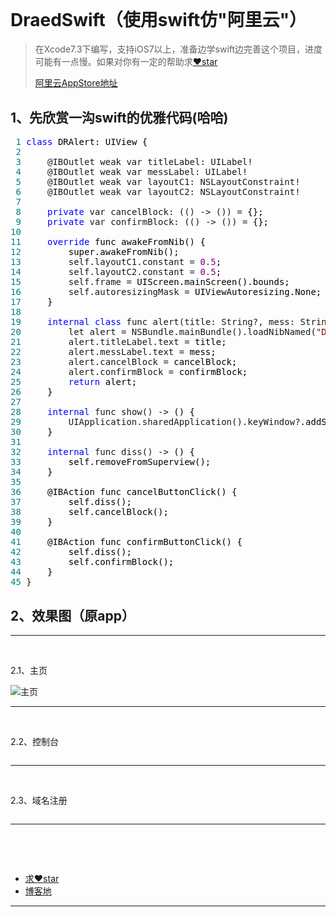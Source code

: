 <h1><img style="display: block; margin-left: auto; margin-right: auto;" src="http://images2015.cnblogs.com/blog/724434/201607/724434-20160722120351966-314039447.jpg" alt="" /></h1>
<h1>&nbsp;</h1>
<h1>DraedSwift（使用swift仿"阿里云"）</h1>
<blockquote>
<p>在Xcode7.3下编写，支持iOS7以上，准备边学swift边完善这个项目，进度可能有一点慢。如果对你有一定的帮助求<a href="https://github.com/asiosldh/DraedSwift">❤️star</a></p>
<p><a href="https://itunes.apple.com/cn/app/a-li-yun/id981011420?spm=5176.8106753.379550.2.Jd0ZuH&amp;mt=8" target="_blank">阿里云AppStore地址</a></p>
</blockquote>
<h2>1、先欣赏一沟swift的优雅代码(哈哈)</h2>
<div class="cnblogs_code">
<pre><span style="color: #008080;"> 1</span> <span style="color: #0000ff;">class</span><span style="color: #000000;"> DRAlert: UIView {
</span><span style="color: #008080;"> 2</span>     
<span style="color: #008080;"> 3</span>     @IBOutlet weak var titleLabel: UILabel!
<span style="color: #008080;"> 4</span>     @IBOutlet weak var messLabel: UILabel!
<span style="color: #008080;"> 5</span>     @IBOutlet weak var layoutC1: NSLayoutConstraint!
<span style="color: #008080;"> 6</span>     @IBOutlet weak var layoutC2: NSLayoutConstraint!
<span style="color: #008080;"> 7</span>     
<span style="color: #008080;"> 8</span>     <span style="color: #0000ff;">private</span> var cancelBlock: (() -&gt; ()) =<span style="color: #000000;"> {};
</span><span style="color: #008080;"> 9</span>     <span style="color: #0000ff;">private</span> var confirmBlock: (() -&gt; ()) =<span style="color: #000000;"> {};
</span><span style="color: #008080;">10</span> 
<span style="color: #008080;">11</span>     <span style="color: #0000ff;">override</span><span style="color: #000000;"> func awakeFromNib() {
</span><span style="color: #008080;">12</span> <span style="color: #000000;">        super.awakeFromNib();
</span><span style="color: #008080;">13</span>         self.layoutC1.constant = <span style="color: #800080;">0.5</span><span style="color: #000000;">;
</span><span style="color: #008080;">14</span>         self.layoutC2.constant = <span style="color: #800080;">0.5</span><span style="color: #000000;">;
</span><span style="color: #008080;">15</span>         self.frame =<span style="color: #000000;"> UIScreen.mainScreen().bounds;
</span><span style="color: #008080;">16</span>         self.autoresizingMask =<span style="color: #000000;"> UIViewAutoresizing.None;
</span><span style="color: #008080;">17</span> <span style="color: #000000;">    }
</span><span style="color: #008080;">18</span> 
<span style="color: #008080;">19</span>     <span style="color: #0000ff;">internal</span> <span style="color: #0000ff;">class</span> func alert(title: String?, mess: String?, cancelBlock: (() -&gt; ()), confirmBlock: (() -&gt; ())) -&gt;<span style="color: #000000;"> (DRAlert) {
</span><span style="color: #008080;">20</span>         let alert = NSBundle.mainBundle().loadNibNamed(<span style="color: #800000;">"</span><span style="color: #800000;">DRAlert</span><span style="color: #800000;">"</span>, owner: nil, options: nil).first <span style="color: #0000ff;">as</span>!<span style="color: #000000;"> DRAlert;
</span><span style="color: #008080;">21</span>         alert.titleLabel.text =<span style="color: #000000;"> title;
</span><span style="color: #008080;">22</span>         alert.messLabel.text =<span style="color: #000000;"> mess;
</span><span style="color: #008080;">23</span>         alert.cancelBlock =<span style="color: #000000;"> cancelBlock;
</span><span style="color: #008080;">24</span>         alert.confirmBlock =<span style="color: #000000;"> confirmBlock;
</span><span style="color: #008080;">25</span>         <span style="color: #0000ff;">return</span><span style="color: #000000;"> alert;
</span><span style="color: #008080;">26</span> <span style="color: #000000;">    }
</span><span style="color: #008080;">27</span> 
<span style="color: #008080;">28</span>     <span style="color: #0000ff;">internal</span> func show() -&gt;<span style="color: #000000;"> () {
</span><span style="color: #008080;">29</span>         UIApplication.sharedApplication().keyWindow?<span style="color: #000000;">.addSubview(self);
</span><span style="color: #008080;">30</span> <span style="color: #000000;">    }
</span><span style="color: #008080;">31</span> 
<span style="color: #008080;">32</span>     <span style="color: #0000ff;">internal</span> func diss() -&gt;<span style="color: #000000;"> () {
</span><span style="color: #008080;">33</span> <span style="color: #000000;">        self.removeFromSuperview();
</span><span style="color: #008080;">34</span> <span style="color: #000000;">    }
</span><span style="color: #008080;">35</span> 
<span style="color: #008080;">36</span> <span style="color: #000000;">    @IBAction func cancelButtonClick() {
</span><span style="color: #008080;">37</span> <span style="color: #000000;">        self.diss();
</span><span style="color: #008080;">38</span> <span style="color: #000000;">        self.cancelBlock();
</span><span style="color: #008080;">39</span> <span style="color: #000000;">    }
</span><span style="color: #008080;">40</span>     
<span style="color: #008080;">41</span> <span style="color: #000000;">    @IBAction func confirmButtonClick() {
</span><span style="color: #008080;">42</span> <span style="color: #000000;">        self.diss();
</span><span style="color: #008080;">43</span> <span style="color: #000000;">        self.confirmBlock();
</span><span style="color: #008080;">44</span> <span style="color: #000000;">    }
</span><span style="color: #008080;">45</span> }</pre>
</div>
<h2>2、效果图（原app）</h2>
<hr />
<p>&nbsp;</p>
<p>2.1、主页</p>
<p><img title="主页" src="http://images2015.cnblogs.com/blog/724434/201607/724434-20160721082143169-238677257.jpg" alt="主页" />&nbsp;</p>
<hr />
<p>&nbsp;</p>
<p>2.2、控制台</p>
<p><img src="http://images2015.cnblogs.com/blog/724434/201607/724434-20160721082359388-1980193617.jpg" alt="" /></p>
<hr />
<p>&nbsp;</p>
<p>2.3、域名注册</p>
<p><img src="http://images2015.cnblogs.com/blog/724434/201607/724434-20160721082411529-349728365.jpg" alt="" /></p>
<hr />
<p>&nbsp;</p>
<p>&nbsp;</p>
<ul>
<li><a href="https://github.com/asiosldh/DraedSwift">求❤️star </a></li>
<li><a href="http://www.jianshu.com/users/8cd6042f01e8/latest_articles" target="_blank">博客地</a></li>
</ul>
<hr />
<p>&nbsp;</p>
